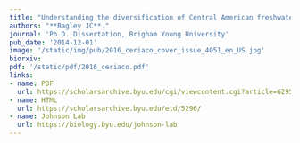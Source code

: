 ```yaml
---
title: "Understanding the diversification of Central American freshwater fishes using comparative phylogeography and species delimitation."
authors: "**Bagley JC**."
journal: 'Ph.D. Dissertation, Brigham Young University'
pub_date: '2014-12-01'
image: '/static/img/pub/2016_ceriaco_cover_issue_4051_en_US.jpg'
biorxiv: 
pdf: '/static/pdf/2016_ceriaco.pdf'
links:
- name: PDF
  url: https://scholarsarchive.byu.edu/cgi/viewcontent.cgi?article=6295&amp;context=etd
- name: HTML
  url: https://scholarsarchive.byu.edu/etd/5296/
- name: Johnson Lab
  url: https://biology.byu.edu/johnson-lab
---
```

